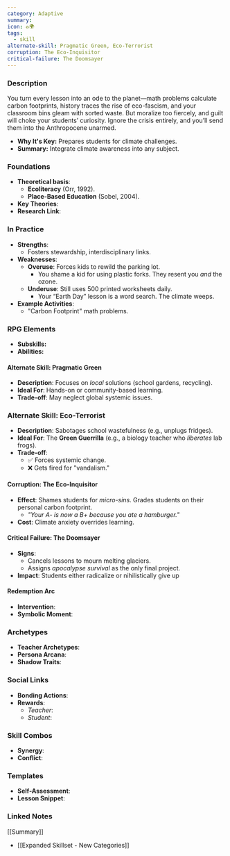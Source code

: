 ```yaml
---
category: Adaptive
summary: 
icon: ♻️🌍
tags:
  - skill
alternate-skill: Pragmatic Green, Eco-Terrorist
corruption: The Eco-Inquisitor
critical-failure: The Doomsayer
---
```


### **Description**  
You turn every lesson into an ode to the planet—math problems calculate carbon footprints, history traces the rise of eco-fascism, and your classroom bins gleam with sorted waste. But moralize too fiercely, and guilt will choke your students’ curiosity. Ignore the crisis entirely, and you’ll send them into the Anthropocene unarmed.
- **Why It's Key:** Prepares students for climate challenges.
- **Summary:** Integrate climate awareness into any subject.

### **Foundations**  
- **Theoretical basis**: 
	- **Ecoliteracy** (Orr, 1992).
	- **Place-Based Education** (Sobel, 2004).
- **Key Theories**: 
- **Research Link**: 

### **In Practice**  
- **Strengths**:  
	- Fosters stewardship, interdisciplinary links.
- **Weaknesses**:  
	- **Overuse**: Forces kids to rewild the parking lot.
		- You shame a kid for using plastic forks. They resent you _and_ the ozone.
	- **Underuse**: Still uses 500 printed worksheets daily.
		- Your “Earth Day” lesson is a word search. The climate weeps.
- **Example Activities**:  
	- "Carbon Footprint" math problems.

### **RPG Elements**  
- **Subskills:**
- **Abilities:**
#### **Alternate Skill: Pragmatic Green**
- **Description**: Focuses on _local_ solutions (school gardens, recycling).
- **Ideal For**: Hands-on or community-based learning.
- **Trade-off**: May neglect global systemic issues.
### **Alternate Skill: Eco-Terrorist**
- **Description**: Sabotages school wastefulness (e.g., unplugs fridges).
- **Ideal For**: The **Green Guerrilla** (e.g., a biology teacher who _liberates_ lab frogs).
- **Trade-off**:
    - ✅ Forces systemic change.
    - ❌ Gets fired for "vandalism."
#### **Corruption: The Eco-Inquisitor**
- **Effect**: Shames students for _micro-sins_. Grades students on their personal carbon footprint.
	-  _"Your A- is now a B+ because you ate a hamburger."_
- **Cost**: Climate anxiety overrides learning.
#### **Critical Failure: The Doomsayer** 
- **Signs**:
    - Cancels lessons to mourn melting glaciers.
    - Assigns _apocalypse survival_ as the only final project.
- **Impact**: Students either radicalize or nihilistically give up
#### **Redemption Arc**  
- **Intervention**: 
- **Symbolic Moment**: 

### **Archetypes**  
- **Teacher Archetypes**: 
- **Persona Arcana**: 
- **Shadow Traits**: 

### **Social Links**  
- **Bonding Actions**: 
- **Rewards**:  
  - *Teacher*: 
  - *Student*: 

### **Skill Combos**  
- **Synergy**: 
- **Conflict**:  

### **Templates**  
- **Self-Assessment**: 
- **Lesson Snippet**: 

### **Linked Notes**  
[[Summary]]
- [[Expanded Skillset - New Categories]]
